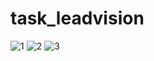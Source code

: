 # task_leadvision

![1](https://github.com/user-attachments/assets/6370c460-9eea-4bce-ba76-5a15ce373310)
![2](https://github.com/user-attachments/assets/56bfaf34-1800-441f-a7ff-8fdb13662a57)
![3](https://github.com/user-attachments/assets/98832d1a-470f-4446-8237-e19a4a1075a3)
